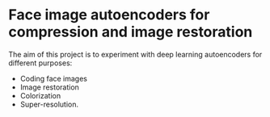 # Face image autoencoders for compression and image restoration

The aim of this project is to experiment with deep learning autoencoders for different purposes:
- Coding face images
- Image restoration
- Colorization
- Super-resolution.
